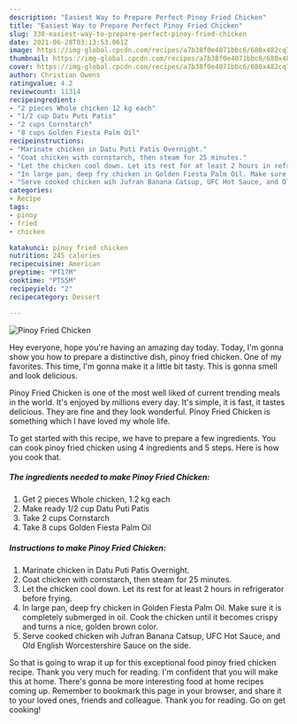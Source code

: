 ```yaml
---
description: "Easiest Way to Prepare Perfect Pinoy Fried Chicken"
title: "Easiest Way to Prepare Perfect Pinoy Fried Chicken"
slug: 330-easiest-way-to-prepare-perfect-pinoy-fried-chicken
date: 2021-06-28T03:13:53.061Z
image: https://img-global.cpcdn.com/recipes/a7b38f0e4071bbc6/680x482cq70/pinoy-fried-chicken-recipe-main-photo.jpg
thumbnail: https://img-global.cpcdn.com/recipes/a7b38f0e4071bbc6/680x482cq70/pinoy-fried-chicken-recipe-main-photo.jpg
cover: https://img-global.cpcdn.com/recipes/a7b38f0e4071bbc6/680x482cq70/pinoy-fried-chicken-recipe-main-photo.jpg
author: Christian Owens
ratingvalue: 4.2
reviewcount: 11314
recipeingredient:
- "2 pieces Whole chicken 12 kg each"
- "1/2 cup Datu Puti Patis"
- "2 cups Cornstarch"
- "8 cups Golden Fiesta Palm Oil"
recipeinstructions:
- "Marinate chicken in Datu Puti Patis Overnight."
- "Coat chicken with cornstarch, then steam for 25 minutes."
- "Let the chicken cool down. Let its rest for at least 2 hours in refrigerator before frying."
- "In large pan, deep fry chicken in Golden Fiesta Palm Oil. Make sure it is completely submerged in oil. Cook the chicken until it becomes crispy and turns a nice, golden brown color."
- "Serve cooked chicken wih Jufran Banana Catsup, UFC Hot Sauce, and Old English Worcestershire Sauce on the side."
categories:
- Recipe
tags:
- pinoy
- fried
- chicken

katakunci: pinoy fried chicken 
nutrition: 245 calories
recipecuisine: American
preptime: "PT17M"
cooktime: "PT55M"
recipeyield: "2"
recipecategory: Dessert

---
```



![Pinoy Fried Chicken](https://img-global.cpcdn.com/recipes/a7b38f0e4071bbc6/680x482cq70/pinoy-fried-chicken-recipe-main-photo.jpg)

Hey everyone, hope you're having an amazing day today. Today, I'm gonna show you how to prepare a distinctive dish, pinoy fried chicken. One of my favorites. This time, I'm gonna make it a little bit tasty. This is gonna smell and look delicious.

Pinoy Fried Chicken is one of the most well liked of current trending meals in the world. It's enjoyed by millions every day. It's simple, it is fast, it tastes delicious. They are fine and they look wonderful. Pinoy Fried Chicken is something which I have loved my whole life.




To get started with this recipe, we have to prepare a few ingredients. You can cook pinoy fried chicken using 4 ingredients and 5 steps. Here is how you cook that.

<!--inarticleads1-->

##### The ingredients needed to make Pinoy Fried Chicken:

1. Get 2 pieces Whole chicken, 1.2 kg each
1. Make ready 1/2 cup Datu Puti Patis
1. Take 2 cups Cornstarch
1. Take 8 cups Golden Fiesta Palm Oil




<!--inarticleads2-->

##### Instructions to make Pinoy Fried Chicken:

1. Marinate chicken in Datu Puti Patis Overnight.
1. Coat chicken with cornstarch, then steam for 25 minutes.
1. Let the chicken cool down. Let its rest for at least 2 hours in refrigerator before frying.
1. In large pan, deep fry chicken in Golden Fiesta Palm Oil. Make sure it is completely submerged in oil. Cook the chicken until it becomes crispy and turns a nice, golden brown color.
1. Serve cooked chicken wih Jufran Banana Catsup, UFC Hot Sauce, and Old English Worcestershire Sauce on the side.




So that is going to wrap it up for this exceptional food pinoy fried chicken recipe. Thank you very much for reading. I'm confident that you will make this at home. There's gonna be more interesting food at home recipes coming up. Remember to bookmark this page in your browser, and share it to your loved ones, friends and colleague. Thank you for reading. Go on get cooking!
